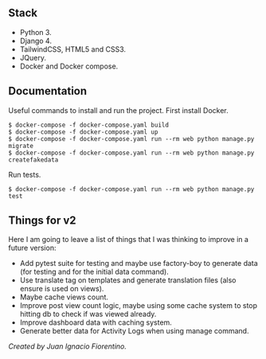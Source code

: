 ## Stack

- Python 3.
- Django 4.
- TailwindCSS, HTML5 and CSS3.
- JQuery.
- Docker and Docker compose.

## Documentation

Useful commands to install and run the project. First install Docker.
```
$ docker-compose -f docker-compose.yaml build
$ docker-compose -f docker-compose.yaml up
$ docker-compose -f docker-compose.yaml run --rm web python manage.py migrate
$ docker-compose -f docker-compose.yaml run --rm web python manage.py createfakedata
```

Run tests.
```
$ docker-compose -f docker-compose.yaml run --rm web python manage.py test
```

## Things for v2

Here I am going to leave a list of things that I was thinking to improve in a future version:

- Add pytest suite for testing and maybe use factory-boy to generate data (for testing and for the initial data command).
- Use translate tag on templates and generate translation files (also ensure is used on views).
- Maybe cache views count.
- Improve post view count logic, maybe using some cache system to stop hitting db to check if was viewed already.
- Improve dashboard data with caching system.
- Generate better data for Activity Logs when using manage command.

_Created by Juan Ignacio Fiorentino._
